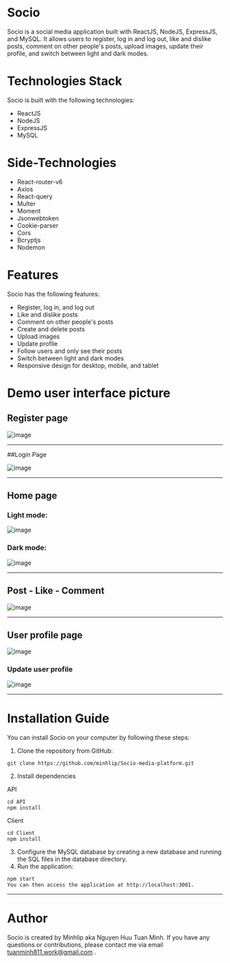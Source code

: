 # Socio
Socio is a social media application built with ReactJS, NodeJS, ExpressJS, and MySQL. It allows users to register, log in and log out, like and dislike posts, comment on other people's posts, upload images, update their profile, and switch between light and dark modes.

# Technologies Stack
Socio is built with the following technologies:
- ReactJS
- NodeJS
- ExpressJS
- MySQL

# Side-Technologies
- React-router-v6
- Axios
- React-query
- Multer
- Moment
- Jsonwebtoken
- Cookie-parser
- Cors
- Bcryptjs
- Nodemon

# Features
Socio has the following features:
- Register, log in, and log out
- Like and dislike posts
- Comment on other people's posts
- Create and delete posts
- Upload images
- Update profile
- Follow users and only see their posts
- Switch between light and dark modes
- Responsive design for desktop, mobile, and tablet

# Demo user interface picture
## Register page
![image](https://github.com/minhlip/Socio-media-platform/assets/93545222/236d86a0-0556-47fe-a6e5-4c8fc8c899c6)

----

##Login Page

![image](https://github.com/minhlip/Socio-media-platform/assets/93545222/f2abff24-0a01-4348-8e89-e4876c0eb85e)

-----
## Home page
### Light mode:
![image](https://github.com/minhlip/Socio-media-platform/assets/93545222/67827ff0-20c6-47a2-9f15-cf39674fc447)

### Dark mode:
![image](https://github.com/minhlip/Socio-media-platform/assets/93545222/d812290a-0a7e-4e09-8d7c-33032f80dacd)

----

## Post - Like - Comment
![image](https://github.com/minhlip/Socio-media-platform/assets/93545222/108c02a8-4b82-4e7e-b48c-ba4074870eac)

----

## User profile page
![image](https://github.com/minhlip/Socio-media-platform/assets/93545222/83ea556a-0794-47f1-831f-2c0b384b124e)

### Update user profile
![image](https://github.com/minhlip/Socio-media-platform/assets/93545222/281a2063-cfa3-4b7b-9192-d5cee2150fb1)

-----

# Installation Guide
You can install Socio on your computer by following these steps:

1. Clone the repository from GitHub:

```git
git clone https://github.com/minhlip/Socio-media-platform.git
```

2. Install dependencies

API
```npm
cd API
npm install
```
Client
```npm
cd Client
npm install
```
3. Configure the MySQL database by creating a new database and running the SQL files in the database directory.
4. Run the application:
```npm
npm start
You can then access the application at http://localhost:3001.
```

----

# Author
Socio is created by Minhlip aka Nguyen Huu Tuan Minh. If you have any questions or contributions, please contact me via email tuanminh811.work@gmail.com . 
